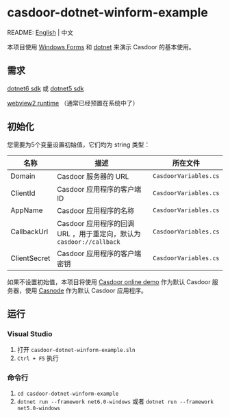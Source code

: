 # casdoor-dotnet-winform-example

README: [English](https://github.com/casdoor/casdoor-dotnet-winform-example/blob/master/README.md) | 中文

本项目使用 [Windows Forms](https://github.com/dotnet/winforms) 和 [dotnet](https://www.dot.net/) 来演示 Casdoor 的基本使用。

## 需求

[dotnet6 sdk](https://dotnet.microsoft.com/en-us/download) 或 [dotnet5 sdk](https://dotnet.microsoft.com/en-us/download/dotnet/5.0)

[webview2 runtime](https://developer.microsoft.com/zh-cn/microsoft-edge/webview2/#download-section) （通常已经预置在系统中了）

## 初始化

您需要为5个变量设置初始值，它们均为 string 类型：

| 名称         | 描述                                                                                             | 所在文件                  |
| ------------ | ------------------------------------------------------------------------------------------------------- | --------------------- |
| Domain       | Casdoor 服务器的 URL                                                                         | `CasdoorVariables.cs` |
| ClientId     | Casdoor 应用程序的客户端 ID                                                               | `CasdoorVariables.cs` |
| AppName      | Casdoor 应用程序的名称                                                                    | `CasdoorVariables.cs` |
| CallbackUrl  | Casdoor 应用程序的回调 URL ，用于重定向，默认为 `casdoor://callback`                       | `CasdoorVariables.cs` |
| ClientSecret | Casdoor 应用程序的客户端密钥                                                           | `CasdoorVariables.cs` |

如果不设置初始值，本项目将使用 [Casdoor online demo](https://door.casdoor.com) 作为默认 Casdoor 服务器，使用 [Casnode](https://door.casdoor.com/applications/app-casnode) 作为默认 Casdoor 应用程序。

## 运行

### Visual Studio

1. 打开 `casdoor-dotnet-winform-example.sln`
2. `Ctrl + F5` 执行

### 命令行

1. `cd casdoor-dotnet-winform-example`
2. `dotnet run --framework net6.0-windows` 或者 `dotnet run --framework net5.0-windows`
